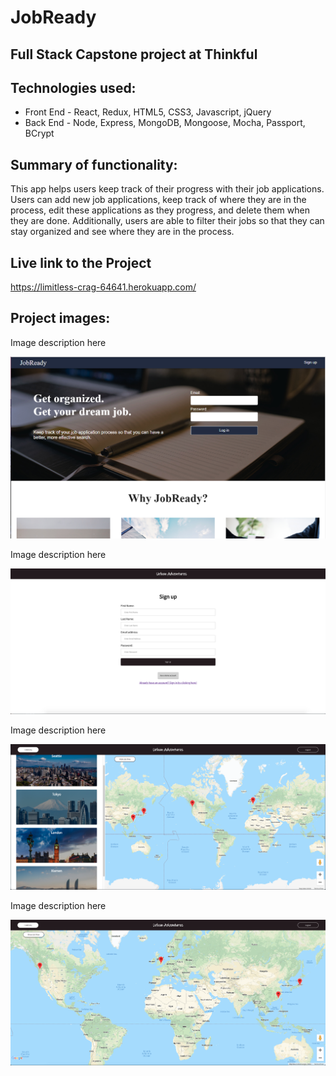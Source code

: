 # JobReady

## Full Stack Capstone project at Thinkful

## Technologies used:
* Front End - React, Redux, HTML5, CSS3, Javascript, jQuery
* Back End - Node, Express, MongoDB, Mongoose, Mocha, Passport, BCrypt


## Summary of functionality:
This app helps users keep track of their progress with their job applications. Users can add new job applications, keep track of where they are in the process, edit these applications as they progress, and delete them when they are done. Additionally, users are able to filter their jobs so that they can stay organized and see where they are in the process.


## Live link to the Project

https://limitless-crag-64641.herokuapp.com/

## Project images:

Image description here

<img src="https://github.com/tcw5038/JobReady/blob/master/Images/LandingPage.png?raw=true"/>

Image description here

<img src="https://github.com/tcw5038/UrbanAdventures/blob/master/Images/SignupPage.png?raw=true"/>

Image description here

<img src="https://github.com/tcw5038/UrbanAdventures/blob/master/Images/CitiesPage.png?raw=true"/>

Image description here

<img src="https://github.com/tcw5038/UrbanAdventures/blob/master/Images/MapPage.png?raw=true"/>
